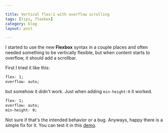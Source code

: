 ```yaml
---

title: Vertical flex:1 with overflow scrolling
tags: [tips, flexbox]
category: blog
layout: post

---
```


I started to use the new __Flexbox__ syntax in a couple places and often needed something to be vertically flexible, but when content starts to overflow, it should add a scrollbar.

First I tried it like this:

```css
flex: 1;
overflow: auto;
```

but somehow it didn't work. Just when adding `min-height:0` it worked.

```css
flex: 1;
overflow: auto;
min-height: 0;
```

Not sure if that's the intended behavior or a bug. Anyways, happy there is a simple fix for it. You can test it in this [demo](http://codepen.io/simurai/pen/dvklJ).
